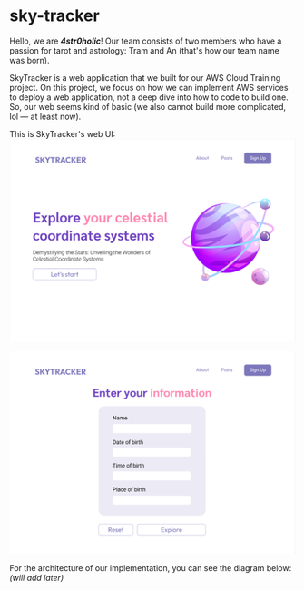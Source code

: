 # sky-tracker
Hello, we are ***4str0holic***! Our team consists of two members who have a passion for tarot and astrology: Tram and An (that's how our team name was born). 

SkyTracker is a web application that we built for our AWS Cloud Training project. On this project, we focus on how we can implement AWS services to deploy a web application, not a deep dive into how to code to build one. So, our web seems kind of basic (we also cannot build more complicated, lol — at least now).

This is SkyTracker's web UI:
![desktop1](./image/desktop1.png)

![desktop2](/image/desktop2.png)

For the architecture of our implementation, you can see the diagram below:
*(will add later)*